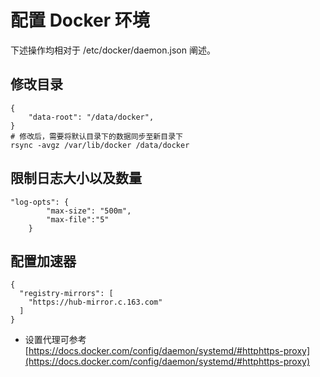 # 配置 Docker 环境

下述操作均相对于 /etc/docker/daemon.json 阐述。

## 修改目录

```shell
{
    "data-root": "/data/docker",
}
# 修改后，需要将默认目录下的数据同步至新目录下
rsync -avgz /var/lib/docker /data/docker
```

## 限制日志大小以及数量

```shell
"log-opts": {
        "max-size": "500m",
        "max-file":"5"
    }
```

## 配置加速器

```shell
{
  "registry-mirrors": [
    "https://hub-mirror.c.163.com"
  ]
}
```

- 设置代理可参考 [https://docs.docker.com/config/daemon/systemd/#httphttps-proxy](https://docs.docker.com/config/daemon/systemd/#httphttps-proxy)
